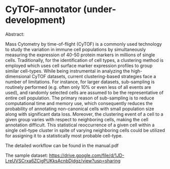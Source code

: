 # CyTOF-annotator (under-development)

Abstract:

Mass Cytometry by time-of-flight (CyTOF) is a commonly used technology to study the variation in immune cell populations by simultaneously measuring the expression of 40-50 protein markers in millions of single cells. Traditionally, for the identification of cell types, a clustering method is employed which uses cell surface marker expression profiles to group similar cell-types. While being instrumental in analyzing the high-dimensional CyTOF datasets, current clustering-based strategies face a number of limitations. For instance, for larger datasets, sub-sampling is routinely performed (e.g. often only 10% or even less of all events are used), and randomly selected cells are assumed to be the representative of entire cell population.  The primary reason of sub-sampling is to reduce computational time and memory use, which consequently reduces the probability of annotating non-canonical cells with small population size along with significant data loss. Moreover, the clustering event of a cell to a given group varies with respect to neighboring cells, making the cell annotation difficult. This statistical reoccurrence of a given cell within a single cell-type cluster in spite of varying neighboring cells could be utilized for assigning it to a statistically most probable cell-type.

The detailed workflow can be found in the manual.pdf 

The sample dataset: https://drive.google.com/file/d/1JD-LreUVSCrxa6ZCigPUKksAcnbDjdgz/view?usp=sharing
